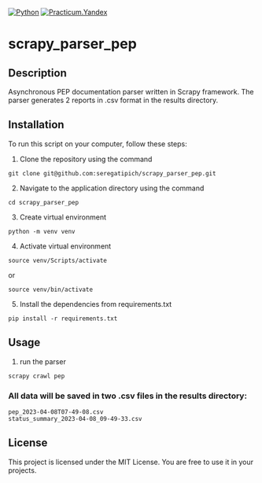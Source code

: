[![Python](https://img.shields.io/badge/-Python-464646?style=flat&logo=Python&logoColor=56C0C0&color=008080)](https://www.python.org/)
[![Practicum.Yandex](https://img.shields.io/badge/-Practicum.Yandex-464646?style=flat&logo=Practicum.Yandex&logoColor=56C0C0&color=008080)](https://practicum.yandex.ru/)
# scrapy_parser_pep
## Description
Asynchronous PEP documentation parser written in Scrapy framework. The parser generates 2 reports in .csv format in the results directory.

## Installation

To run this script on your computer, follow these steps:

1. Clone the repository using the command
```
git clone git@github.com:seregatipich/scrapy_parser_pep.git
``` 
2. Navigate to the application directory using the command
```
cd scrapy_parser_pep
``` 
3. Create virtual environment
```
python -m venv venv
```
4. Activate virtual environment
```
source venv/Scripts/activate
```
or
```
source venv/bin/activate
```
5. Install the dependencies from requirements.txt
```
pip install -r requirements.txt
```

## Usage

1. run the parser
```
scrapy crawl pep
```
### All data will be saved in two .csv files in the results directory:
```
pep_2023-04-08T07-49-08.csv
status_summary_2023-04-08_09-49-33.csv
```

## License
This project is licensed under the MIT License. You are free to use it in your projects.

